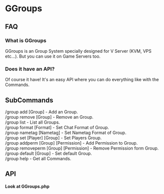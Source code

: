 # GGroups

<h2>FAQ</h2>
<h3>What is GGroups</h3>
GGroups is an Group System specially designed for V Server (KVM, VPS etc...). But you can use it on Game Servers too.
<h3>Does it have an API?</h3>
Of course it have! It's an easy API where you can do everything like with the Commands.


<h2>SubCommands</h2>

/group add [Group] - Add an Group.
</br>
/group remove [Group] - Remove an Group.
</br>
/group list - List all Groups.
</br>
/group format [Format] - Set Chat Format of Group.
</br>
/group nametag [Nametag] - Set Nametag Format of Group.
</br>
/group set [Player] [Group] - Set Players Group.
</br>
/group addperm [Group] [Permission] - Add Permission to Group.
</br>
/group removeperm [Group] [Permission] - Remove Permission form Group.
</br>
/group default [Group] - Set default Group.
</br>
/group help - Get all Commands.

<h2>API</h2>
<h4>Look at GGroups.php</h4>
